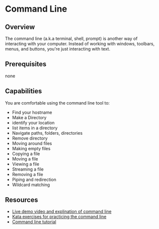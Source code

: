 # Command Line 

## Overview 
The command line (a.k.a terminal, shell, prompt) is another way of interacting with your computer. Instead of working with windows, toolbars, menus, and buttons, you're just interacting with text.

## Prerequisites 
none

## Capabilities
You are comfortable using the command line tool to:

- Find your hostname
- Make a Directory 
- identify your location
- list items in a directory 
- Navigate paths, folders, directories
- Remove directory
- Moving around files
- Making empty files
- Copying a file 
- Moving a file 
- Viewing a file 
- Streaming a file 
- Removing a file 
- Piping and redirection
- Wildcard matching

## Resources 
- [Live demo video and explination of command line](/resources/command-line-terminal-VIDEO)
- [Kata exercises for practicing the command line](/resources/command-line-terminal-VIDEO/README.md)
- [Command line tutorial](resources/command-line-terminal-TUTORIAL)
